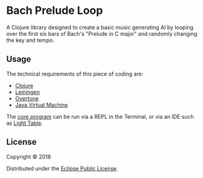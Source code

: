 # Bach Prelude Loop

A Clojure library designed to create a basic music generating AI by looping over the first six bars of Bach's "Prelude in C major" and randomly changing the key and tempo.

## Usage

The technical requirements of this piece of coding are:
  - [Clojure](https://clojure.org/)
  - [Leiningen](https://leiningen.org/)
  - [Overtone](https://github.com/overtone/overtone)
  - [Java Virtual Machine](https://en.wikipedia.org/wiki/Java_virtual_machine)

The [core program](/src/bach-prelude-loop) can be run via a REPL in the Terminal, or via an IDE such as [Light Table](http://lighttable.com/).

## License

Copyright © 2018

Distributed under the [Eclipse Public License](LICENSE).
